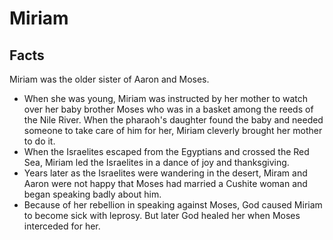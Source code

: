 # Miriam

## Facts

Miriam was the older sister of Aaron and Moses.

* When she was young, Miriam was instructed by her mother to watch over her baby brother Moses who was in a basket among the reeds of the Nile River. When the pharaoh's daughter found the baby and needed someone to take care of him for her, Miriam cleverly brought her mother to do it.
* When the Israelites escaped from the Egyptians and crossed the Red Sea, Miriam led the Israelites in a dance of joy and thanksgiving.
* Years later as the Israelites were wandering in the desert, Miram and Aaron were not happy that Moses had married a Cushite woman and began speaking badly about him.
* Because of her rebellion in speaking against Moses, God caused Miriam to become sick with leprosy. But later God healed her when Moses interceded for her.